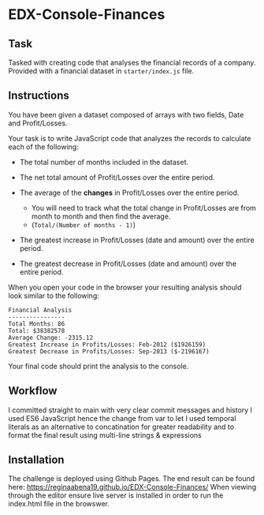 # EDX-Console-Finances

## Task
Tasked with creating code that analyses the financial records of a company. Provided with a financial dataset in `starter/index.js` file.

## Instructions
You have been given a dataset composed of arrays with two fields, Date and Profit/Losses.

Your task is to write JavaScript code that analyzes the records to calculate each of the following:

* The total number of months included in the dataset.

* The net total amount of Profit/Losses over the entire period.

* The average of the **changes** in Profit/Losses over the entire period.
  * You will need to track what the total change in Profit/Losses are from month to month and then find the average.
  * (`Total/(Number of months - 1)`)

* The greatest increase in Profit/Losses (date and amount) over the entire period.

* The greatest decrease in Profit/Losses (date and amount) over the entire period.

When you open your code in the browser your resulting analysis should look similar to the following:

  ```text
  Financial Analysis 
  ----------------
  Total Months: 86
  Total: $38382578
  Average Change: -2315.12
  Greatest Increase in Profits/Losses: Feb-2012 ($1926159)
  Greatest Decrease in Profits/Losses: Sep-2013 ($-2196167)
  ```

Your final code should print the analysis to the console.

## Workflow
I committed straight to main with very clear commit messages and history
I used ES6 JavaScript hence the change from var to let
I used temporal literals as an alternative to concatination for greater readability and to format the final result using multi-line strings & expressions

## Installation

The challenge is deployed using Github Pages. The end result can be found here: https://reginaabena19.github.io/EDX-Console-Finances/ When viewing through the editor ensure live server is installed in order to run the index.html file in the browswer.

